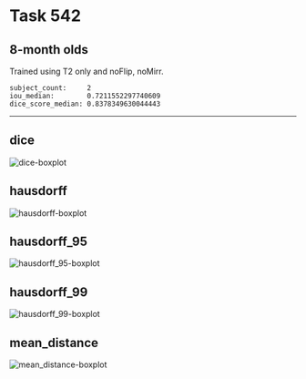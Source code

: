 Task 542
========

8-month olds
------------

Trained using T2 only and noFlip, noMirr.
```
subject_count:     2
iou_median:        0.7211552297740609
dice_score_median: 0.8378349630044443
```
---

dice
----
![dice-boxplot](./img/catplot/dice.png)

hausdorff
---------
![hausdorff-boxplot](img/catplot/hausdorff.png)

hausdorff_95
------------
![hausdorff_95-boxplot](img/catplot/hausdorff_95.png)

hausdorff_99
------------
![hausdorff_99-boxplot](img/catplot/hausdorff_99.png)

mean_distance
-------------
![mean_distance-boxplot](img/catplot/mean_distance.png)